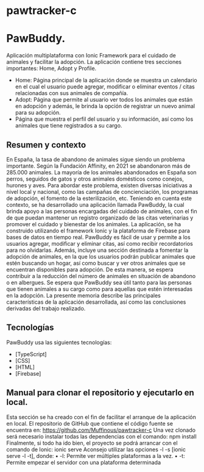 ﻿# pawtracker-c

# PawBuddy.
Aplicación multiplataforma con Ionic Framework para el cuidado de animales y facilitar la adopción.
La aplicación contiene tres secciones importantes: Home, Adopt y Profile.
- Home: Página principal de la aplicación donde se muestra un calendario en el cual el usuario puede agregar, modificar o eliminar eventos / citas relacionadas con sus animales de compañía.
- Adopt: Página que permite al usuario ver todos los animales que están en adopción y además, le brinda la opción de registrar un nuevo animal para su adopción. 
- Página que muestra el perfil del usuario y su información, así como los animales que tiene registrados a su cargo.

## Resumen y contexto
En España, la tasa de abandono de animales sigue siendo un problema importante. Según la Fundación Affinity, en 2021 se abandonaron más de 285.000 animales. La mayoría de los animales abandonados en España son perros, seguidos de gatos y otros animales domésticos como conejos, hurones y aves.
Para abordar este problema, existen diversas iniciativas a nivel local y nacional, como las campañas de concienciación, los programas de adopción, el fomento de la esterilización, etc. 
Teniendo en cuenta este contexto, se ha desarrollado una aplicación llamada PawBuddy, la cual brinda apoyo a las personas encargadas del cuidado de animales, con el fin de que puedan mantener un registro organizado de las citas veterinarias y promover el cuidado y bienestar de los animales. La aplicación, se ha construido utilizando el framework Ionic y la plataforma de Firebase para bases de datos en tiempo real. PawBuddy es fácil de usar y permite a los usuarios agregar, modificar y eliminar citas, así como recibir recordatorios para no olvidarlas.
Además, incluye una sección destinada a fomentar la adopción de animales, en la que los usuarios podrán publicar animales que estén buscando un hogar, así como buscar y ver otros animales que se encuentran disponibles para adopción. De esta manera, se espera contribuir a la reducción del número de animales en situación de abandono o en albergues.
Se espera que PawBuddy sea útil tanto para las personas que tienen animales a su cargo como para aquellas que estén interesadas en la adopción. La presente memoria describe las principales características de la aplicación desarrollada, así como las conclusiones derivadas del trabajo realizado.

## Tecnologías

PawBuddy usa las siguientes tecnologías:
- [TypeScript]
- [CSS]
- [HTML]
- [Firebase]


## Manual para clonar el repositorio y ejecutarlo en local. 
Esta sección se ha creado con el fin de facilitar el arranque de la aplicación en local.
El repositorio de GitHub que contiene el código fuente se encuentra en:
https://github.com/Muffinous/pawtracker-c
Una vez clonado será necesario instalar todas las dependencias con el comando:
npm install
Finalmente, si todo ha ido bien, el proyecto se podrá arrancar con el comando de Ionic:
ionic serve
Aconsejo utilizar las opciones -l -s [ionic serve -l -t], donde:
•	-l: Permite ver múltiples plataformas a la vez.
•	-t: Permite empezar el servidor con una plataforma determinada
